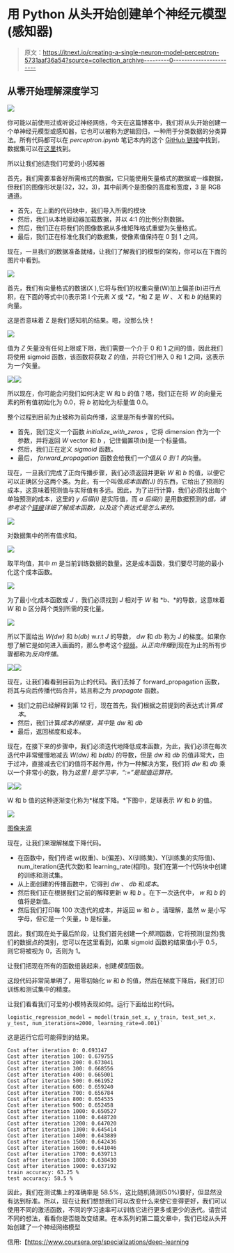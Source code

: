 # 用 Python 从头开始创建单个神经元模型(感知器)

> 原文：<https://itnext.io/creating-a-single-neuron-model-perceptron-5731aaf36a54?source=collection_archive---------0----------------------->

## 从零开始理解深度学习

![](img/b96e2038501a09d4edb88ae652c96589.png)

你可能以前使用过或听说过神经网络，今天在这篇博客中，我们将从头开始创建一个单神经元模型或感知器，它也可以被称为逻辑回归，一种用于分类数据的分类算法。所有代码都可以在 *perceptron.ipynb* 笔记本内的这个 [GitHub 链接](https://github.com/akil-ahmed3/understanding_deep_learning.git)中找到，数据集可以在[这里](https://drive.google.com/drive/folders/1OTmte5WhL97YrDHYsb7JSv_7E55JZeYG?usp=sharing)找到。

所以让我们创造我们可爱的小感知器

首先，我们需要准备好所需格式的数据，它只能使用矢量格式的数据或一维数据，但我们的图像形状是(32，32，3)，其中前两个是图像的高度和宽度，3 是 RGB 通道。

*   首先，在上面的代码块中，我们导入所需的模块
*   然后，我们从本地驱动器加载数据，并以 4:1 的比例分割数据。
*   然后，我们正在将我们的图像数据从多维矩阵格式重塑为矢量格式。
*   最后，我们正在标准化我们的数据集，使像素值保持在 0 到 1 之间。

现在，一旦我们的数据准备就绪，让我们了解我们的模型的架构，你可以在下面的图片中看到。

![](img/2172d98a6e59e82eae8e31fcc1ba78be.png)

首先，我们有向量格式的数据(X ),它将与我们的权重向量(W)加上偏差(b)进行点积，在下面的等式中(I)表示第 I 个元素 *X* 或 *Z，*和 Z 是 *W* 、 *X* 和 *b* 的结果的向量。

这是否意味着 Z 是我们感知机的结果。嗯，没那么快！

![](img/4ac7158618f165041df574e25b5d26f1.png)

值为 *Z* 矢量没有任何上限或下限，我们需要一个介于 0 和 1 之间的值，因此我们将使用 sigmoid 函数，该函数将获取 *Z* 的值，并将它们带入 0 和 1 之间，这表示为*一个*矢量。

![](img/77fe8ff0502fe7376a9f4bb6f17ff434.png)![](img/6062f8634124f71d923b1aa4ac2f3973.png)

所以现在，你可能会问我们如何决定 W 和 b 的值？嗯，我们正在将 *W* 的向量元素的所有值初始化为 0.0，将 *b* 初始化为标量值 0.0。

整个过程到目前为止被称为前向传播，这里是所有步骤的代码。

*   首先，我们定义一个函数 *initialize_with_zeros* ，它将 dimension 作为一个参数，并将返回 *W* vector 和 *b* ，记住偏置项(b)是一个标量值。
*   然后，我们正在定义 *sigmoid* 函数。
*   最后， *forward_propagation* 函数会给我们*一个值从 0 到 1 的*向量。

现在，一旦我们完成了正向传播步骤，我们必须返回并更新 *W* 和 *b* 的值，以便它可以正确区分这两个类。为此，有一个叫做*成本函数(J)* 的东西，它给出了预测的成本，这意味着预测值与实际值有多远。因此，为了进行计算，我们必须找出每个单独预测的成本，这里的 *y 后缀(i)* 是实际值，而 *a 后缀(i)* 是用数据预测的*值。请参考这个[链接](https://www.youtube.com/watch?v=k_S5fnKjO-4)详细了解成本函数，以及这个表达式是怎么来的。*

![](img/3729010737bfd2cc3994f9232e36e508.png)

对数据集中的所有值求和。

![](img/8656071099b49228164411677bd1a5af.png)

取平均值，其中 *m* 是当前训练数据的数量。这是成本函数，我们要尽可能的最小化这个成本函数。

![](img/5571017242a287257ce5be82cca2256e.png)

为了最小化成本函数或 *J* ，我们必须找到 *J* 相对于 *W* 和 *b、*的导数，这意味着 *W* 和 *b* 区分两个类别所需的变化量。

![](img/662cb7fc2fffccabc576fe5f2bcee6b3.png)

所以下面给出 *W(dw)* 和 *b(db)* w.r.t *J* 的导数， *dw* 和 *db* 称为 *J* 的梯度。如果你想了解它是如何进入画面的，那么参考这个[视频](https://www.youtube.com/watch?v=yXcQ4B-YSjQ)。从*正向传播*到现在为止的所有步骤都称为*反向传播*。

![](img/b5ab1920d5fde8b5d26ba6a81f78feaf.png)![](img/d1f92ec1ffaee7a8ff2437c9d3738dcb.png)

现在，让我们看看到目前为止的代码。我们去掉了 forward_propagation 函数，将其与向后传播代码合并，姑且称之为 *propagate* 函数。

*   我们之前已经解释到第 12 行，现在首先，我们根据之前提到的表达式计算*成本*。
*   然后，我们计算*成本的梯度，其中*是 *dw* 和 *db*
*   最后，返回梯度和成本。

现在，在接下来的步骤中，我们必须迭代地降低成本函数，为此，我们必须在每次迭代中非常缓慢地减去 *W(dw)* 和 *b(db)* 的导数，但是 *dw* 和 *db* 的值非常大，由于过冲，直接减去它们的值将不起作用，作为一种解决方案，我们将 *dw* 和 *db* 乘以一个非常小的数，称为*这里 *l* 是学习率，“:=”是赋值运算符。*

![](img/a95a747f6ff1f2e765236bc4ca3cb944.png)![](img/6314f10b0fdc3ea9e07bfc0dee3963e7.png)

W 和 b 值的这种逐渐变化称为*梯度下降。*下图中，足球表示 *W* 和 *b* 的值。

![](img/a563d899580c94cf8020280ab5b23fb5.png)

[图像来源](https://laptrinhx.com/implement-gradient-descent-in-python-841608606/)

现在，让我们来理解梯度下降代码。

*   在函数中，我们传递 w(权重)、b(偏差)、X(训练集)、Y(训练集的实际值)、num_iteration(迭代次数)和 learning_rate(相同)。我们在第一个代码块中创建的训练和测试集。
*   从上面创建的传播函数中，它得到 *dw* 、 *db* 和*成本*。
*   然后我们正在根据我们之前的解释更新 *w* 和 *b* 。在下一次迭代中， *w* 和 *b* 的值将是新值。
*   然后我们打印每 100 次迭代的成本，并返回 *w* 和 *b* 。请理解，虽然 *w* 是小写字母，但它是一个矢量，b 是标量。

因此，我们现在处于最后阶段，让我们首先创建一个*预测*函数，它将预测(显然)我们的数据点的类别，您可以在这里看到，如果 sigmoid 函数的结果值小于 0.5，则它将被视为 0，否则为 1。

让我们把现在所有的函数组装起来，创建*模型*函数。

这段代码非常简单明了，用零初始化 *w* 和 *b* 的值，然后在梯度下降后，我们打印训练和测试集中的精度。

让我们看看我们可爱的小模特表现如何。运行下面给出的代码。

```
logistic_regression_model = model(train_set_x, y_train, test_set_x, y_test, num_iterations=2000, learning_rate=0.001)`
```

这是运行它后可能得到的结果。

```
Cost after iteration 0: 0.693147 
Cost after iteration 100: 0.679755 
Cost after iteration 200: 0.673041 
Cost after iteration 300: 0.668556 
Cost after iteration 400: 0.665001 
Cost after iteration 500: 0.661952 
Cost after iteration 600: 0.659240 
Cost after iteration 700: 0.656784 
Cost after iteration 800: 0.654535 
Cost after iteration 900: 0.652458 
Cost after iteration 1000: 0.650527 
Cost after iteration 1100: 0.648720 
Cost after iteration 1200: 0.647020 
Cost after iteration 1300: 0.645414 
Cost after iteration 1400: 0.643889 
Cost after iteration 1500: 0.642436 
Cost after iteration 1600: 0.641046 
Cost after iteration 1700: 0.639713 
Cost after iteration 1800: 0.638430 
Cost after iteration 1900: 0.637192 
train accuracy: 63.25 % 
test accuracy: 58.5 %
```

因此，我们在测试集上的准确率是 58.5%，这比随机猜测(50%)要好，但显然没有达到标准。所以，现在让我们想想我们可以改变什么来使它变得更好，我们可以使用不同的激活函数，不同的学习速率可以训练它进行更多或更少的迭代。请尝试不同的想法，看看你是否能改变结果。在本系列的第二篇文章中，我们已经从头开始创建了一个神经网络模型

信用:【https://www.coursera.org/specializations/deep-learning 